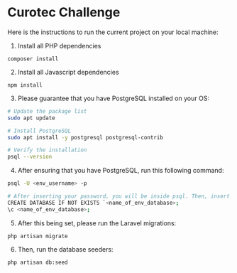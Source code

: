 # Curotec Challenge

Here is the instructions to run the current project on your local machine:

1. Install all PHP dependencies

`composer install`

2. Install all Javascript dependencies

`npm install`

3. Please guarantee that you have PostgreSQL installed on your OS:

```bash
# Update the package list
sudo apt update

# Install PostgreSQL
sudo apt install -y postgresql postgresql-contrib

# Verify the installation
psql --version
```

4. After ensuring that you have PostgreSQL, run this following command:

```bash
psql -U <env_username> -p

# After inserting your password, you will be inside psql. Then, insert these commands:
CREATE DATABASE IF NOT EXISTS `<name_of_env_database>;
\c <name_of_env_database>;
```

5. After this being set, please run the Laravel migrations:

`php artisan migrate`

6. Then, run the database seeders:

`php artisan db:seed`



